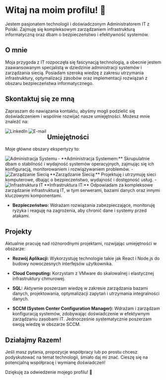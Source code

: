 # Witaj na moim profilu! 👋

Jestem pasjonatem technologii i doświadczonym Administratorem IT z Polski. Zajmuję się kompleksowym zarządzaniem infrastrukturą informatyczną oraz dbam o bezpieczeństwo i efektywność systemów.

## O mnie

Moja przygoda z IT rozpoczęła się fascynacją technologią, a obecnie jestem zaawansowanym specjalistą w dziedzinie administracji systemów i zarządzania siecią. Posiadam szeroką wiedzę z zakresu utrzymania infrastruktury, optymalizacji zasobów oraz implementacji rozwiązań z obszaru bezpieczeństwa informatycznego.

## Skontaktuj się ze mną

Zapraszam do nawiązania kontaktu, abyśmy mogli podzielić się doświadczeniem i wspólnie rozwijać nasze umiejętności. Możesz mnie znaleźć na:

[<img align="left" alt="LinkedIn" src="https://img.shields.io/badge/linkedin-%230077B5.svg?&style=for-the-badge&logo=linkedin&logoColor=white" />](https://www.linkedin.com/in/mateusz-w-a6110910a/)
[<img align="left" alt="E-mail" src="https://img.shields.io/badge/e-mail-%23000000.svg?&style=for-the-badge&logo=gmail&logoColor=white" />](mailto:mateusz.wlodarczak@wp.pl)

## Umiejętności

Moje główne obszary ekspertyzy to:

<img align="left" alt="Administracja Systemu" src="https://img.shields.io/badge/Administracja%20Systemu-%230170FE.svg?&style=for-the-badge" />
- **Administracja Systemem:** Skrupulatnie dbam o stabilność i wydajność systemów operacyjnych, zajmując się ich konfiguracją, monitorowaniem i rozwiązywaniem problemów.
  

<img align="left" alt="Zarządzanie Siecią" src="https://img.shields.io/badge/Zarządzanie%20Siecią-%2343853D.svg?&style=for-the-badge" />
- **Zarządzanie Siecią:** Projektuję i utrzymuję sieci komputerowe, dbając o bezpieczeństwo, wydajność i dostępność usług.
  

<img align="left" alt="Infrastruktura IT" src="https://img.shields.io/badge/Infrastruktura%20IT-%23232F3E?style=for-the-badge" />
- **Infrastruktura IT:** Odpowiadam za kompleksowe zarządzanie infrastrukturą IT, w tym serwerami, bazami danych oraz innymi kluczowymi komponentami.
  

- **Bezpieczeństwo:** Wdrażam rozwiązania zabezpieczające, monitoruję ryzyka i reaguję na zagrożenia, aby chronić dane i systemy przed atakami.

## Projekty

Aktualnie pracuję nad różnorodnymi projektami, rozwijając umiejętności w obszarze:

- **Rozwój Aplikacji:** Wykorzystuję technologie takie jak React i Node.js do budowy nowoczesnych interfejsów użytkownika.

- **Cloud Computing:** Korzystam z VMware do skalowalnej i elastycznej infrastruktury chmurowej.

- **SQL:** Aktywnie poszerzam wiedzę w zakresie zarządzania bazami danych, projektowania, optymalizacji zapytań i utrzymania integralności danych.

- **SCCM (System Center Configuration Manager):** Wdrażam i zarządzam konfiguracją systemów, zdobywając doświadczenie w efektywnym zarządzaniu zasobami IT. Jednocześnie systematycznie poszerzam swoją wiedzę w obszarze SCCM.

## Działajmy Razem!

Jeśli masz pytania, propozycje współpracy lub po prostu chcesz podyskutować na temat technologii, śmiało daj mi znać. Cieszę się na potencjalną współpracę i wymianę doświadczeń!

Dziękuję za odwiedzenie mojego profilu! 🚀

